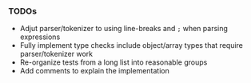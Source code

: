 ### TODOs

- Adjut parser/tokenizer to using line-breaks and `;` when parsing expressions
- Fully implement type checks include object/array types that require parser/tokenizer work
- Re-organize tests from a long list into reasonable groups
- Add comments to explain the implementation
